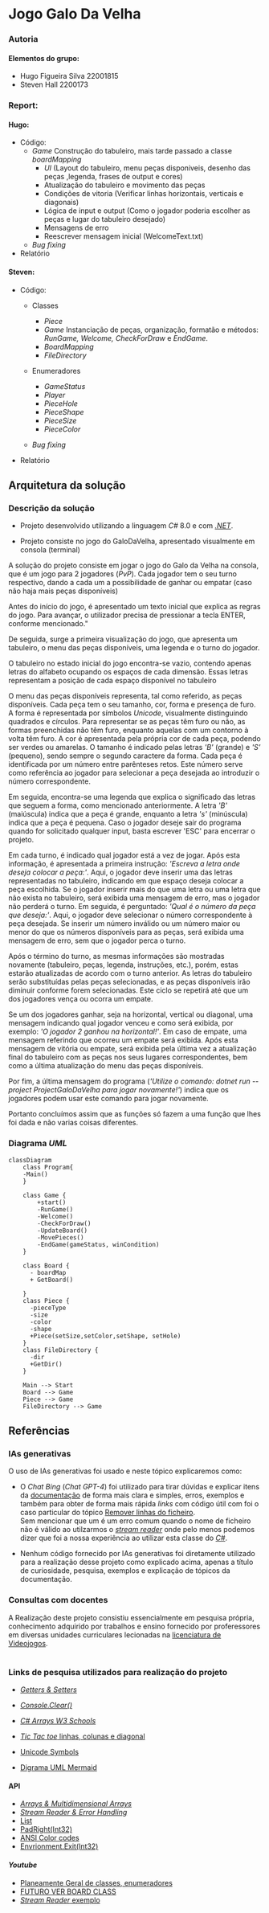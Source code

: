 # Jogo Galo Da Velha

### Autoria

#### Elementos do grupo:
- Hugo Figueira Silva 22001815
- Steven Hall 2200173
  
### Report:

#### Hugo:
- Código:
  - _Game_ Construção do tabuleiro, mais tarde passado a classe _boardMapping_
    - _UI_ (Layout do tabuleiro, menu peças disponiveis, desenho das peças ,legenda, frases de output e cores)
    - Atualização do tabuleiro e movimento das peças
    - Condições de vitoria (Verificar linhas horizontais, verticais e diagonais)
    - Lógica de input e output (Como o jogador poderia escolher as peças e lugar do  tabuleiro desejado)
    - Mensagens de erro
    - Reescrever mensagem inicial (WelcomeText.txt)
  - _Bug fixing_
- Relatório


#### Steven: 
- Código: 
  - Classes  
     - _Piece_ 
     - _Game_ Instanciação de peças, organização, formatão e métodos: _RunGame, Welcome, CheckForDraw_ e _EndGame_.
    - _BoardMapping_ 
    - _FileDirectory_
   
  - Enumeradores
    - _GameStatus_ 
    - _Player_  
    - _PieceHole_
    - _PieceShape_
    - _PieceSize_
    - _PieceColor_ 
  - _Bug fixing_ 
- Relatório

## Arquitetura da solução
### Descrição da solução
- Projeto desenvolvido utilizando a linguagem _C#_ 8.0 e com  [_.NET_](https://learn.microsoft.com/en-us/dotnet/api/?view=netstandard-2.1).

- Projeto consiste no jogo do GaloDaVelha, apresentado visualmente em consola (terminal)

A solução do projeto consiste em jogar o jogo do Galo da Velha na consola, que é um jogo para 2 jogadores (_PvP_). Cada jogador tem o seu turno respectivo, dando a cada um a possibilidade de ganhar ou empatar (caso não haja mais peças disponíveis)

Antes do início do jogo, é apresentado um texto inicial que explica as regras do jogo. Para avançar, o utilizador precisa de pressionar a tecla ENTER, conforme mencionado."

De seguida, surge a primeira visualização do jogo, que apresenta um tabuleiro, o menu das peças disponíveis, uma legenda e o turno do jogador.

O tabuleiro no estado inicial do jogo encontra-se vazio, contendo apenas letras do alfabeto ocupando os espaços de cada dimensão. Essas letras representam a posição de cada espaço disponível no tabuleiro

O menu das peças disponíveis representa, tal como referido, as peças disponíveis. Cada peça tem o seu tamanho, cor, forma e presença de furo. A forma é representada por símbolos _Unicode_, visualmente distinguindo quadrados e círculos. Para representar se as peças têm furo ou não, as formas preenchidas não têm furo, enquanto aquelas com um contorno à volta têm furo. A cor é apresentada pela própria cor de cada peça, podendo ser verdes ou amarelas. O tamanho é indicado pelas letras _'B'_ (grande) e _'S'_ (pequeno), sendo sempre o segundo caractere da forma. Cada peça é identificada por um número entre parênteses retos. Este número serve como referência ao jogador para selecionar a peça desejada ao introduzir o número correspondente.

Em seguida, encontra-se uma legenda que explica o significado das letras que seguem a forma, como mencionado anteriormente. A letra _'B'_ (maiúscula) indica que a peça é grande, enquanto a letra _'s'_ (minúscula) indica que a peça é pequena. Caso o jogador deseje sair do programa quando for solicitado qualquer input, basta escrever 'ESC' para encerrar o projeto.

Em cada turno, é indicado qual jogador está a vez de jogar. Após esta informação, é apresentada a primeira instrução: _'Escreva a letra onde deseja colocar a peça:'_. Aqui, o jogador deve inserir uma das letras representadas no tabuleiro, indicando em que espaço deseja colocar a peça escolhida. Se o jogador inserir mais do que uma letra ou uma letra que não exista no tabuleiro, será exibida uma mensagem de erro, mas o jogador não perderá o turno. Em seguida, é perguntado: _'Qual é o número da peça que deseja:'_. Aqui, o jogador deve selecionar o número correspondente à peça desejada. Se inserir um número inválido ou um número maior ou menor do que os números disponíveis para as peças, será exibida uma mensagem de erro, sem que o jogador perca o turno.

Após o término do turno, as mesmas informações são mostradas novamente (tabuleiro, peças, legenda, instruções, etc.), porém, estas estarão atualizadas de acordo com o turno anterior. As letras do tabuleiro serão substituídas pelas peças selecionadas, e as peças disponíveis irão diminuir conforme forem selecionadas. Este ciclo se repetirá até que um dos jogadores vença ou ocorra um empate.

Se um dos jogadores ganhar, seja na horizontal, vertical ou diagonal, uma mensagem indicando qual jogador venceu e como será exibida, por exemplo: _'O jogador 2 ganhou na horizontal!'_. Em caso de empate, uma mensagem referindo que ocorreu um empate será exibida. Após esta mensagem de vitória ou empate, será exibida pela última vez a atualização final do tabuleiro com as peças nos seus lugares correspondentes, bem como a última atualização do menu das peças disponíveis.

Por fim, a última mensagem do programa (_'Utilize o comando: dotnet run --project ProjectGaloDaVelha para jogar novamente!'_) indica que os jogadores podem usar este comando para jogar novamente.

  
Portanto concluímos assim que as funções só fazem a uma função que lhes foi dada e não varias coisas diferentes.

### Diagrama _UML_

```mermaid
classDiagram
    class Program{
    -Main()
    }

    class Game {
        +start()
        -RunGame()
        -Welcome()
        -CheckForDraw()
        -UpdateBoard()
        -MovePieces()
        -EndGame(gameStatus, winCondition)
    }

    class Board {
      - boardMap
      + GetBoard()
      
    }
    class Piece {
      -pieceType
      -size
      -color
      -shape
      +Piece(setSize,setColor,setShape, setHole)
    }
    class FileDirectory {
      -dir
      +GetDir()
    }
    
    Main --> Start
    Board --> Game
    Piece --> Game
    FileDirectory --> Game

```






## Referências 

### IAs generativas
  O uso de IAs generativas foi usado e neste tópico explicaremos como: 
- O _Chat Bing_ (_Chat GPT-4_) foi utilizado para tirar dúvidas e explicar itens da [documentação](https://learn.microsoft.com/en-us/dotnet/api/?view=netstandard-2.1) de forma mais clara e simples, erros, exemplos e também para obter de forma mais rápida _links_ com código útil com foi o caso particular do tópico [Remover linhas do ficheiro](https://stacktuts.com/how-to-delete-a-line-from-a-text-file-in-c).   
  Sem mencionar que um é um erro comum quando o nome de ficheiro não é válido ao utilzarmos o [_stream reader_](https://learn.microsoft.com/en-us/dotnet/api/system.io.streamreader?view=netstandard-2.1) onde pelo menos podemos dizer que foi a nossa experiência ao utilizar esta classe do [_C#_](https://learn.microsoft.com/en-us/dotnet/csharp/).

  
- Nenhum código fornecido por IAs generativas foi diretamente utilizado para a realização desse projeto como explicado acima, apenas a título de curiosidade, pesquisa, exemplos e explicação de tópicos da documentação.


### Consultas com docentes
  
  A Realização deste projeto consistiu essencialmente em pesquisa própria, conhecimento adquirido por trabalhos e ensino fornecido por proferessores em diversas unidades curriculares lecionadas na [licenciatura de Videojogos](https://www.ulusofona.pt/lisboa/licenciaturas/videojogos).
#

### Links de pesquisa utilizados para realização do projeto
* [_Getters & Setters_](https://www.w3schools.com/cs/cs_properties.php)
* [_Console.Clear()_]()
* [_C# Arrays W3 Schools_](https://www.w3schools.com/cs/cs_arrays.php)
* [_Tic Tac toe_ linhas, colunas e diagonal](https://www.c-sharpcorner.com/UploadFile/75a48f/tic-tac-toe-game-in-C-Sharp/)

* [Unicode Symbols](https://symbl.cc/en/unicode-table/)
* [Digrama UML Mermaid](https://mermaid.js.org/syntax/classDiagram.html)
#### API
* [_Arrays & Multidimensional Arrays_](https://learn.microsoft.com/en-us/dotnet/csharp/language-reference/builtin-types/arrays)
* [_Stream Reader & Error Handling_](https://learn.microsoft.com/en-us/dotnet/api/system.io.streamreader?view=netstandard-2.1)
* [ List ](https://learn.microsoft.com/en-us/dotnet/api/system.collections.generic.list-1?view=netstandard-2.1)
* [PadRight(Int32)](https://learn.microsoft.com/en-us/dotnet/api/system.string.padright?view=netstandard-2.1)
* [ANSI Color codes](https://www.lihaoyi.com/post/BuildyourownCommandLinewithANSIescapecodes.html)
* [Envrionment.Exit(Int32)](https://learn.microsoft.com/en-us/dotnet/api/system.environment.exit?view=netstandard-2.1)
#### _Youtube_
* [Planeamente Geral de classes, enumeradores](https://www.youtube.com/watch?v=NUNlVjt82m8&t=738s)
* [FUTURO VER BOARD CLASS](https://www.youtube.com/watch?v=Z1Zi41eiNGs&t=80s)
* [_Stream Reader_ exemplo](https://www.youtube.com/watch?v=tApBDuVwCrc)



